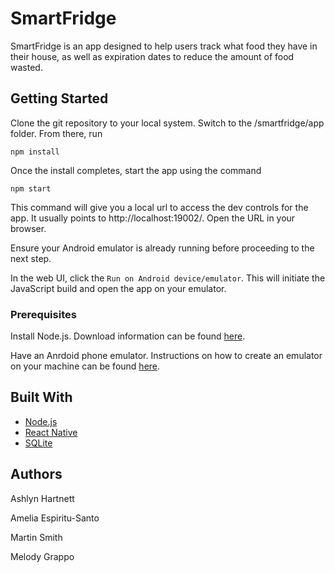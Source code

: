 # SmartFridge

SmartFridge is an app designed to help users track what food they have in their house, as well as expiration dates to reduce the amount of food wasted.

## Getting Started

Clone the git repository to your local system. Switch to the /smartfridge/app folder. From there, run
```
npm install
```
Once the install completes, start the app using the command
```
npm start
```
This command will give you a local url to access the dev controls for the app. It usually points to http://localhost:19002/. Open the URL in your browser.

Ensure your Android emulator is already running before proceeding to the next step.

In the web UI, click the `Run on Android device/emulator`. This will initiate the JavaScript build and open the app on your emulator.

### Prerequisites

Install Node.js. Download information can be found [here](https://nodejs.org/en/download/).

Have an Anrdoid phone emulator. Instructions on how to create an emulator on your machine can be found [here](https://developer.android.com/studio/run/managing-avds).

## Built With

* [Node.js](https://nodejs.org/en/)
* [React Native](http://www.reactnative.com/)
* [SQLite](https://www.sqlite.org/index.html)

## Authors
Ashlyn Hartnett

Amelia Espiritu-Santo

Martin Smith

Melody Grappo
